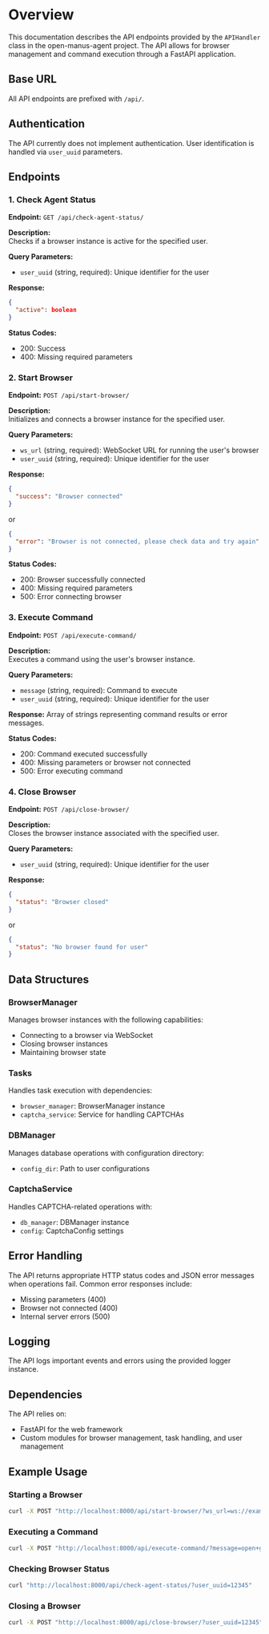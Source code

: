 # Overview
This documentation describes the API endpoints provided by the `APIHandler` class in the open-manus-agent project. The API allows for browser management and command execution through a FastAPI application.

## Base URL
All API endpoints are prefixed with `/api/`.

## Authentication
The API currently does not implement authentication. User identification is handled via `user_uuid` parameters.

## Endpoints

### 1. Check Agent Status
**Endpoint:** `GET /api/check-agent-status/`

**Description:**  
Checks if a browser instance is active for the specified user.

**Query Parameters:**
- `user_uuid` (string, required): Unique identifier for the user

**Response:**
```json
{
  "active": boolean
}
```

**Status Codes:**
- 200: Success
- 400: Missing required parameters

### 2. Start Browser
**Endpoint:** `POST /api/start-browser/`

**Description:**  
Initializes and connects a browser instance for the specified user.

**Query Parameters:**
- `ws_url` (string, required): WebSocket URL for running the user's browser
- `user_uuid` (string, required): Unique identifier for the user

**Response:**
```json
{
  "success": "Browser connected"
}
```
or
```json
{
  "error": "Browser is not connected, please check data and try again"
}
```

**Status Codes:**
- 200: Browser successfully connected
- 400: Missing required parameters
- 500: Error connecting browser

### 3. Execute Command
**Endpoint:** `POST /api/execute-command/`

**Description:**  
Executes a command using the user's browser instance.

**Query Parameters:**
- `message` (string, required): Command to execute
- `user_uuid` (string, required): Unique identifier for the user

**Response:**
Array of strings representing command results or error messages.

**Status Codes:**
- 200: Command executed successfully
- 400: Missing parameters or browser not connected
- 500: Error executing command

### 4. Close Browser
**Endpoint:** `POST /api/close-browser/`

**Description:**  
Closes the browser instance associated with the specified user.

**Query Parameters:**
- `user_uuid` (string, required): Unique identifier for the user

**Response:**
```json
{
  "status": "Browser closed"
}
```
or
```json
{
  "status": "No browser found for user"
}
```

## Data Structures

### BrowserManager
Manages browser instances with the following capabilities:
- Connecting to a browser via WebSocket
- Closing browser instances
- Maintaining browser state

### Tasks
Handles task execution with dependencies:
- `browser_manager`: BrowserManager instance
- `captcha_service`: Service for handling CAPTCHAs

### DBManager
Manages database operations with configuration directory:
- `config_dir`: Path to user configurations

### CaptchaService
Handles CAPTCHA-related operations with:
- `db_manager`: DBManager instance
- `config`: CaptchaConfig settings

## Error Handling
The API returns appropriate HTTP status codes and JSON error messages when operations fail. Common error responses include:
- Missing parameters (400)
- Browser not connected (400)
- Internal server errors (500)

## Logging
The API logs important events and errors using the provided logger instance.

## Dependencies
The API relies on:
- FastAPI for the web framework
- Custom modules for browser management, task handling, and user management

## Example Usage

### Starting a Browser
```bash
curl -X POST "http://localhost:8000/api/start-browser/?ws_url=ws://example.com&user_uuid=12345"
```

### Executing a Command
```bash
curl -X POST "http://localhost:8000/api/execute-command/?message=open+google.com&user_uuid=12345"
```

### Checking Browser Status
```bash
curl "http://localhost:8000/api/check-agent-status/?user_uuid=12345"
```

### Closing a Browser
```bash
curl -X POST "http://localhost:8000/api/close-browser/?user_uuid=12345"
```